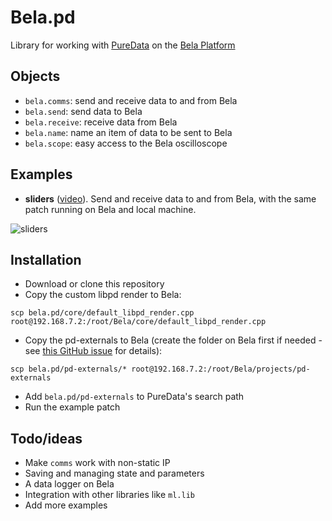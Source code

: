 # Bela.pd

Library for working with [PureData](http://puredata.info) on the [Bela Platform](http://bela.io)

## Objects
- `bela.comms`: send and receive data to and from Bela
- `bela.send`: send data to Bela
- `bela.receive`: receive data from Bela
- `bela.name`: name an item of data to be sent to Bela
- `bela.scope`: easy access to the Bela oscilloscope

## Examples
- **sliders** ([video](https://youtu.be/n1fM8_vGO88)). Send and receive data to and from Bela, with the same patch running on Bela and local machine.

![sliders](https://i.imgur.com/09SBCyW.png)

## Installation

- Download or clone this repository
- Copy the custom libpd render to Bela:

```
scp bela.pd/core/default_libpd_render.cpp root@192.168.7.2:/root/Bela/core/default_libpd_render.cpp
```

- Copy the pd-externals to Bela (create the folder on Bela first if needed - see [this GitHub issue](https://github.com/BelaPlatform/Bela/issues/384) for details):

```
scp bela.pd/pd-externals/* root@192.168.7.2:/root/Bela/projects/pd-externals
```

- Add `bela.pd/pd-externals` to PureData's search path
- Run the example patch

## Todo/ideas

- Make `comms` work with non-static IP
- Saving and managing state and parameters
- A data logger on Bela
- Integration with other libraries like `ml.lib`
- Add more examples
